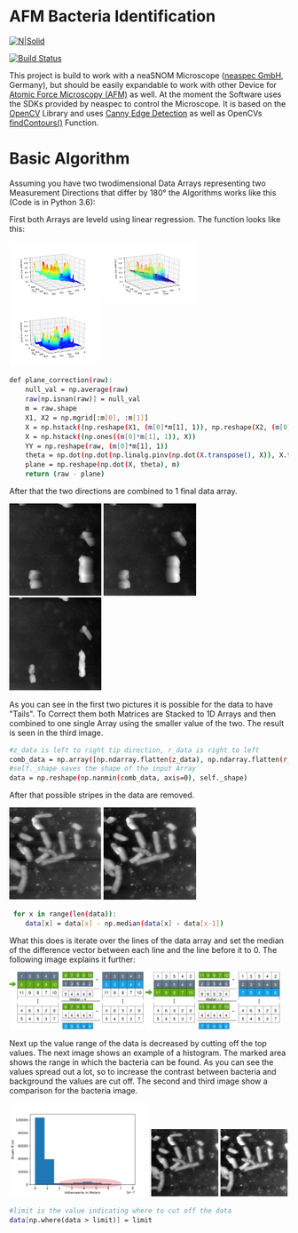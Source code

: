 # AFM Bacteria Identification

[![N|Solid](https://cldup.com/dTxpPi9lDf.thumb.png)](https://nodesource.com/products/nsolid)

[![Build Status](https://travis-ci.org/joemccann/dillinger.svg?branch=master)](https://travis-ci.org/joemccann/dillinger)

This project is build to work with a neaSNOM Microscope ([neaspec GmbH](https://www.neaspec.com/), Germany), but should be easily expandable to work with other Device for [Atomic Force Microscopy (AFM)](https://en.wikipedia.org/wiki/Atomic_force_microscopy) as well. At the moment the Software uses the SDKs provided by neaspec to control the Microscope.
It is based on the [OpenCV](https://opencv.org/) Library and uses [Canny Edge Detection](https://en.wikipedia.org/wiki/Canny_edge_detector) as well as OpenCVs [findContours()](https://opencv-python-tutroals.readthedocs.io/en/latest/py_tutorials/py_imgproc/py_contours/py_table_of_contents_contours/py_table_of_contents_contours.html) Function.

# Basic Algorithm

Assuming you have two twodimensional Data Arrays representing two Measurement Directions that differ by 180° the Algorithms works like this (Code is in Python 3.6): 

First both Arrays are leveld using linear regression. The function looks like this:

<img src="https://raw.githubusercontent.com/AFMHZB/AFM/AFMHZB-pictures/Pre_Fix.png" alt="Alt Text" width="33%"> <img src="https://raw.githubusercontent.com/AFMHZB/AFM/AFMHZB-pictures/Plane.png" alt="Alt Text" width="33%"> <img src="https://raw.githubusercontent.com/AFMHZB/AFM/AFMHZB-pictures/Post_Fix.png" alt="Alt Text" width="33%">

```sh
def plane_correction(raw):
    null_val = np.average(raw)
    raw[np.isnan(raw)] = null_val
    m = raw.shape
    X1, X2 = np.mgrid[:m[0], :m[1]]
    X = np.hstack((np.reshape(X1, (m[0]*m[1], 1)), np.reshape(X2, (m[0]*m[1], 1))))
    X = np.hstack((np.ones((m[0]*m[1], 1)), X))
    YY = np.reshape(raw, (m[0]*m[1], 1))
    theta = np.dot(np.dot(np.linalg.pinv(np.dot(X.transpose(), X)), X.transpose()), YY)
    plane = np.reshape(np.dot(X, theta), m)
    return (raw - plane)
```
After that the two directions are combined to 1 final data array.

<img src="https://raw.githubusercontent.com/AFMHZB/AFM/AFMHZB-pictures/forward.png" alt="Forward Scan" width="33%"> <img src="https://raw.githubusercontent.com/AFMHZB/AFM/AFMHZB-pictures/backward.png" alt="Backward Scan" width="33%"> <img src="https://raw.githubusercontent.com/AFMHZB/AFM/AFMHZB-pictures/fix.png" alt="Direction Fix" width="33%">

As you can see in the first two pictures it is possible for the data to have "Tails". To Correct them both Matrices are Stacked to 1D Arrays and then combined to one single Array using the smaller value of the two. The result is seen in the third image.
```sh
#z_data is left to right tip direction, r_data is right to left
comb_data = np.array([np.ndarray.flatten(z_data), np.ndarray.flatten(r_data)])
#self._shape saves the shape of the input Array
data = np.reshape(np.nanmin(comb_data, axis=0), self._shape)
```
After that possible stripes in the data are removed.

<img src="https://raw.githubusercontent.com/AFMHZB/AFM/AFMHZB-pictures/stripes.png" alt="Stripes in Scan" width="33%"> <img src="https://raw.githubusercontent.com/AFMHZB/AFM/AFMHZB-pictures/stripe_cor.png" alt="Stripes Corrected" width="33%">

```sh
 for x in range(len(data)):
    data[x] = data[x] - np.median(data[x] - data[x-1])
 ```
 What this does is iterate over the lines of the data array and set the median of the difference vector between each line and the line before it to 0. The following image explains it further:
 
 <img src="https://raw.githubusercontent.com/AFMHZB/AFM/AFMHZB-pictures/Stripe_Corr_Diagramm.png" alt="Forward Scan" width="48%"> <img src="https://raw.githubusercontent.com/AFMHZB/AFM/AFMHZB-pictures/Stripe_Corr_Diagramm2.png" alt="Forward Scan" width="48%"> 

Next up the value range of the data is decreased by cutting off the top values. The next image shows an example of a histogram. The marked area shows the range in which the bacteria can be found. As you can see the values spread out a lot, so to increase the contrast between bacteria and background the values are cut off. The second and third image show a comparison for the bacteria image.

<img src="https://raw.githubusercontent.com/AFMHZB/AFM/AFMHZB-pictures/Histogram.png" alt="Forward Scan" width="50%"> <img src="https://raw.githubusercontent.com/AFMHZB/AFM/AFMHZB-pictures/stripe_cor.png" alt="Forward Scan" width="24%"> <img src="https://raw.githubusercontent.com/AFMHZB/AFM/AFMHZB-pictures/hist_cor.png" alt="Forward Scan" width="24%">

```sh
#limit is the value indicating where to cut off the data
data[np.where(data > limit)] = limit
```
